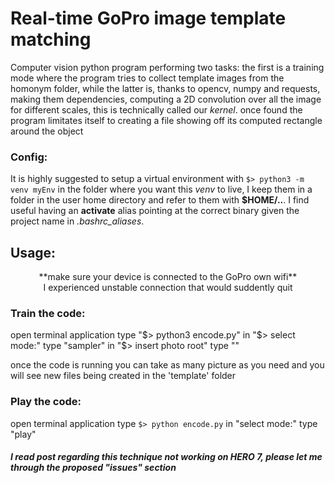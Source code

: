 ﻿
# **Real-time GoPro image template matching**
Computer vision python program performing two tasks: the first is a training mode where
the program tries to collect template images from the homonym folder, while the latter is,
thanks to opencv, numpy and requests, making them dependencies, computing a 2D convolution
over all the image for different scales, this is technically called our _kernel_. once found the program limitates itself to creating a file showing off its computed rectangle around
the object

### Config:
It is highly suggested to setup a virtual environment with `$> python3 -m venv myEnv`
in the folder where you want this _venv_ to live, I keep them in a folder in the user
home directory and refer to them with **$HOME/..**.
I find useful having an **activate** alias pointing at the correct binary given the
project name in _.bashrc_aliases_.

## Usage:
<center>**make sure your device is connected to the GoPro own wifi**</center>
<center>I experienced unstable connection that would suddently quit</center>

### Train the code:
open terminal application
type "$> python3 encode.py"
in "$> select mode:" type "sampler"
in "$> insert photo root" type ""

once the code is running you can take as many picture
as you need and you will see new files being created in the
'template' folder

### Play the code:
open terminal application
type `$> python encode.py`
in "select mode:" type "play"

##### I read post regarding this technique not working on HERO 7, please let me through the proposed "issues" section
